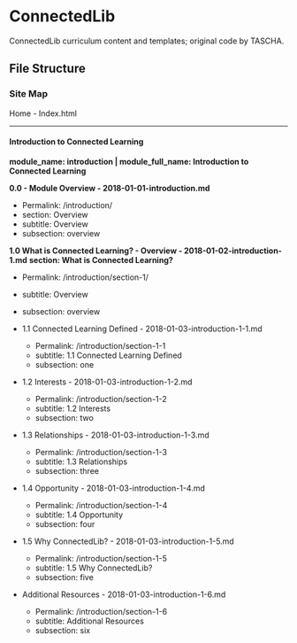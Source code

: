 # ConnectedLib
ConnectedLib curriculum content and templates; original code by TASCHA. 

## File Structure

### Site Map

Home - Index.html

---

#### Introduction to Connected Learning
**module_name: introduction | module_full_name: Introduction to Connected Learning**

**0.0 - Module Overview - 2018-01-01-introduction.md**
* Permalink: /introduction/
* section: Overview
* subtitle: Overview
* subsection: overview

**1.0 What is Connected Learning? - Overview - 2018-01-02-introduction-1.md**
**section: What is Connected Learning?** 
* Permalink: /introduction/section-1/
* subtitle: Overview
* subsection: overview

* 1.1 Connected Learning Defined - 2018-01-03-introduction-1-1.md
  * Permalink: /introduction/section-1-1
  * subtitle: 1.1 Connected Learning Defined
  * subsection: one

* 1.2 Interests - 2018-01-03-introduction-1-2.md
  * Permalink: /introduction/section-1-2
  * subtitle: 1.2 Interests
  * subsection: two

* 1.3 Relationships - 2018-01-03-introduction-1-3.md
  * Permalink: /introduction/section-1-3
  * subtitle: 1.3 Relationships
  * subsection: three

* 1.4 Opportunity - 2018-01-03-introduction-1-4.md
  * Permalink: /introduction/section-1-4
  * subtitle: 1.4 Opportunity
  * subsection: four
  
* 1.5 Why ConnectedLib? - 2018-01-03-introduction-1-5.md
  * Permalink: /introduction/section-1-5
  * subtitle: 1.5 Why ConnectedLib?
  * subsection: five
  
* Additional Resources - 2018-01-03-introduction-1-6.md
  * Permalink: /introduction/section-1-6
  * subtitle: Additional Resources
  * subsection: six
  
